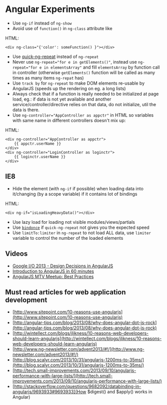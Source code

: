 # Angular Experiments #

* Use `ng-if` instead of `ng-show`
* Avoid use of `function()` in `ng-class` attribute like

HTML:
	
	<div ng-class="{'color': someFunction() }"></div>

* Use [quick-ng-repeat](https://github.com/allaud/quick-ng-repeat) instead of `ng-repeat`
* Never use `ng-repeat="for e in getElements()"`, instead use `ng-repeat="for e in elementsArray"` and fill `elementsArray` by function call in controller (otherwise `getElements()` function will be called as many times as many items `ng-repat` has)
* Use `track by` for `ng-repeat` to make DOM elements re-usable by AngularJS (speeds up the rendering on eg. a long lists)
* Always check that if a function is really needed to be initialized at page load, eg.: if data is not yet available and another service/controller/directive relies on that data, do not initialize, util the data is there.
* Use `ng-controller="AppController as appctr"` in HTML so variables with same name in different controllers doesn't mix up:

HTML:
	
	<div ng-controller="AppController as appctr">
		{{ appctr.userName }}
	</div>
	<div ng-controller="LoginController as loginctr">
		{{ loginctr.userName }}
	</div>


## IE8 ##


* Hide the element (with `ng-if` if possible) when loading data into it/changing (by a scope variable) if it contains lot of bindings

HTML:
	
	<div ng-if="isLoadingHeavyData()"></div>

* Use lazy load for loading not visible modules/views/partials
* Use [`bindonce`](https://github.com/Pasvaz/bindonce) if `quick-ng-repeat` not gives you the expected speed
* Use `limitTo:limiter` in `ng-repeat` to not load ALL data, use `limiter` variable to control the number of the loaded elements

## Videos ##
* [Google I/O 2013 - Design Decisions in AngularJS](https://www.youtube.com/watch?v=HCR7i5F5L8c)
* [Introduction to AngularJS in 60 minutes](https://www.youtube.com/watch?v=i9MHigUZKEM)
* [AngularJS MTV Meetup: Best Practices](https://www.youtube.com/watch?v=ZhfUv0spHCY)


## Must read articles for web application development ##

* [http://www.sitepoint.com/10-reasons-use-angularjs](http://www.sitepoint.com/10-reasons-use-angularjs)
* [http://angular-tips.com/blog/2013/08/why-does-angular-dot-js-rock](http://angular-tips.com/blog/2013/08/why-does-angular-dot-js-rock)
* [http://wintellect.com/blogs/jlikness/10-reasons-web-developers-should-learn-angularjs](http://wintellect.com/blogs/jlikness/10-reasons-web-developers-should-learn-angularjs)
* [http://www.ng-newsletter.com/advent2013/#!/](http://www.ng-newsletter.com/advent2013/#!/)
* [http://blog.scalyr.com/2013/10/31/angularjs-1200ms-to-35ms/](http://blog.scalyr.com/2013/10/31/angularjs-1200ms-to-35ms/)
* [http://tech.small-improvements.com/2013/09/10/angularjs-performance-with-large-lists/](http://tech.small-improvements.com/2013/09/10/angularjs-performance-with-large-lists/)
* [http://stackoverflow.com/questions/9682092/databinding-in-angularjs/9693933#9693933](How $digest() and $apply() works in Angular)
